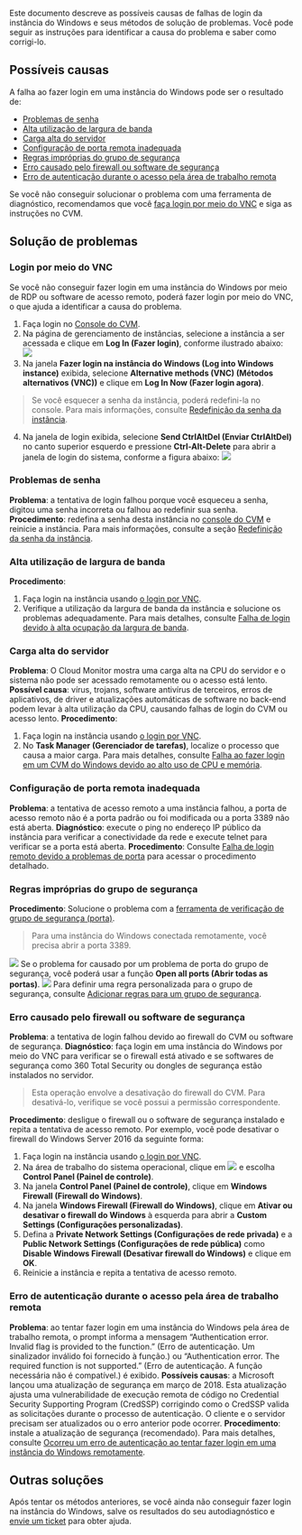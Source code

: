 Este documento descreve as possíveis causas de falhas de login da instância do Windows e seus métodos de solução de problemas. Você pode seguir as instruções para identificar a causa do problema e saber como corrigi-lo.

## Possíveis causas
A falha ao fazer login em uma instância do Windows pode ser o resultado de:
- [Problemas de senha](#CryptographicProblem)
- [Alta utilização de largura de banda](#BandwidthUtilization)
- [Carga alta do servidor](#HighServerLoad)
- [Configuração de porta remota inadequada](#RemotePortConfiguration)
- [Regras impróprias do grupo de segurança](#SafetyGroupRule)
- [Erro causado pelo firewall ou software de segurança](#LoginSecuritySoftware)
- [Erro de autenticação durante o acesso pela área de trabalho remota](#AuthenticationError)

Se você não conseguir solucionar o problema com uma ferramenta de diagnóstico, recomendamos que você [faça login por meio do VNC](#VNC) e siga as instruções no CVM.

<span id="TroubleshootingIdeas"></span>
## Solução de problemas

<span id="VNC"></span>
### Login por meio do VNC

Se você não conseguir fazer login em uma instância do Windows por meio de RDP ou software de acesso remoto, poderá fazer login por meio do VNC, o que ajuda a identificar a causa do problema.
1. Faça login no [Console do CVM](https://console.cloud.tencent.com/cvm/index).
2. Na página de gerenciamento de instâncias, selecione a instância a ser acessada e clique em **Log In (Fazer login)**, conforme ilustrado abaixo:
![](https://main.qcloudimg.com/raw/d9ccf04da21f4ac86d624742c87d5628.png)
3. Na janela **Fazer login na instância do Windows (Log into Windows instance)** exibida, selecione **Alternative methods (VNC) (Métodos alternativos (VNC))** e clique em **Log In Now (Fazer login agora)**.
> Se você esquecer a senha da instância, poderá redefini-la no console. Para mais informações, consulte [Redefinição da senha da instância](https://intl.cloud.tencent.com/document/product/213/16566).
>
4. Na janela de login exibida, selecione **Send CtrlAltDel (Enviar CtrlAltDel)** no canto superior esquerdo e pressione **Ctrl-Alt-Delete** para abrir a janela de login do sistema, conforme a figura abaixo:
![](https://main.qcloudimg.com/raw/5064251ea86085326e86884a1c13ef6b.png)


<span id="CryptographicProblem"></span>
### Problemas de senha

**Problema**: a tentativa de login falhou porque você esqueceu a senha, digitou uma senha incorreta ou falhou ao redefinir sua senha.
**Procedimento**: redefina a senha desta instância no [console do CVM](https://console.cloud.tencent.com/cvm/index) e reinicie a instância. Para mais informações, consulte a seção [Redefinição da senha da instância](https://intl.cloud.tencent.com/document/product/213/16566).

<span id="BandwidthUtilization"></span>
### Alta utilização de largura de banda

**Procedimento**:
1. Faça login na instância usando [o login por VNC](#VNC).
2. Verifique a utilização da largura de banda da instância e solucione os problemas adequadamente. Para mais detalhes, consulte [Falha de login devido à alta ocupação da largura de banda](https://intl.cloud.tencent.com/document/product/213/32542).

<span id="HighServerLoad"></span>
### Carga alta do servidor

**Problema**: O Cloud Monitor mostra uma carga alta na CPU do servidor e o sistema não pode ser acessado remotamente ou o acesso está lento.
**Possível causa**: vírus, trojans, software antivírus de terceiros, erros de aplicativos, de driver e atualizações automáticas de software no back-end podem levar à alta utilização da CPU, causando falhas de login do CVM ou acesso lento.
**Procedimento**:
1. Faça login na instância usando [o login por VNC](#VNC).
2. No **Task Manager (Gerenciador de tarefas)**, localize o processo que causa a maior carga. Para mais detalhes, consulte [Falha ao fazer login em um CVM do Windows devido ao alto uso de CPU e memória](https://intl.cloud.tencent.com/document/product/213/32405).

<span id="RemotePortConfiguration"></span>
### Configuração de porta remota inadequada

**Problema**: a tentativa de acesso remoto a uma instância falhou, a porta de acesso remoto não é a porta padrão ou foi modificada ou a porta 3389 não está aberta.
**Diagnóstico**: execute o ping no endereço IP público da instância para verificar a conectividade da rede e execute telnet para verificar se a porta está aberta.
**Procedimento**: Consulte [Falha de login remoto devido a problemas de porta](https://intl.cloud.tencent.com/document/product/213/32540) para acessar o procedimento detalhado.

<span id="SafetyGroupRule"></span>
### Regras impróprias do grupo de segurança

**Procedimento**: Solucione o problema com a [ferramenta de verificação de grupo de segurança (porta)](https://console.cloud.tencent.com/vpc/helper).
> Para uma instância do Windows conectada remotamente, você precisa abrir a porta 3389.
> 
![](https://main.qcloudimg.com/raw/27b5aa974a2263719574dfc3bb7c0c6d.png)
Se o problema for causado por um problema de porta do grupo de segurança, você poderá usar a função **Open all ports (Abrir todas as portas)**.
![](https://main.qcloudimg.com/raw/bd91ec53dfd0df6bd1127a7f4f9db35c.png)
Para definir uma regra personalizada para o grupo de segurança, consulte [Adicionar regras para um grupo de segurança](https://intl.cloud.tencent.com/document/product/213/34272).


<span id="LoginSecuritySoftware"></span>
### Erro causado pelo firewall ou software de segurança

**Problema**: a tentativa de login falhou devido ao firewall do CVM ou software de segurança.
**Diagnóstico**: faça login em uma instância do Windows por meio do VNC para verificar se o firewall está ativado e se softwares de segurança como 360 Total Security ou dongles de segurança estão instalados no servidor.
> Esta operação envolve a desativação do firewall do CVM. Para desativá-lo, verifique se você possui a permissão correspondente.
>
**Procedimento**: desligue o firewall ou o software de segurança instalado e repita a tentativa de acesso remoto. Por exemplo, você pode desativar o firewall do Windows Server 2016 da seguinte forma:
1. Faça login na instância usando [o login por VNC](#VNC).
2. Na área de trabalho do sistema operacional, clique em <img src="https://main.qcloudimg.com/raw/6e36af2ceb4604b81de13cb42f30e859.png" style="margin: 0;"> e escolha **Control Panel (Painel de controle)**.
3. Na janela **Control Panel (Painel de controle)**, clique em **Windows Firewall (Firewall do Windows)**.
4. Na janela **Windows Firewall (Firewall do Windows)**, clique em **Ativar ou desativar o firewall do Windows** à esquerda para abrir a **Custom Settings (Configurações personalizadas)**.
5. Defina a **Private Network Settings (Configurações de rede privada)** e a **Public Network Settings (Configurações de rede pública)** como **Disable Windows Firewall (Desativar firewall do Windows)** e clique em **OK**.
6. Reinicie a instância e repita a tentativa de acesso remoto.

<span id="AuthenticationError"></span>
### Erro de autenticação durante o acesso pela área de trabalho remota

**Problema**: ao tentar fazer login em uma instância do Windows pela área de trabalho remota, o prompt informa a mensagem “Authentication error. Invalid flag is provided to the function.” (Erro de autenticação. Um sinalizador inválido foi fornecido à função.) ou “Authentication error. The required function is not supported.” (Erro de autenticação. A função necessária não é compatível.) é exibido.
**Possíveis causas**: a Microsoft lançou uma atualização de segurança em março de 2018. Esta atualização ajusta uma vulnerabilidade de execução remota de código no Credential Security Supporting Program (CredSSP) corrigindo como o CredSSP valida as solicitações durante o processo de autenticação. O cliente e o servidor precisam ser atualizados ou o erro anterior pode ocorrer.
**Procedimento**: instale a atualização de segurança (recomendado). Para mais detalhes, consulte [Ocorreu um erro de autenticação ao tentar fazer login em uma instância do Windows remotamente](https://intl.cloud.tencent.com/document/product/213/32421).

## Outras soluções
Após tentar os métodos anteriores, se você ainda não conseguir fazer login na instância do Windows, salve os resultados do seu autodiagnóstico e [envie um ticket](https://console.cloud.tencent.com/workorder/category) para obter ajuda.
